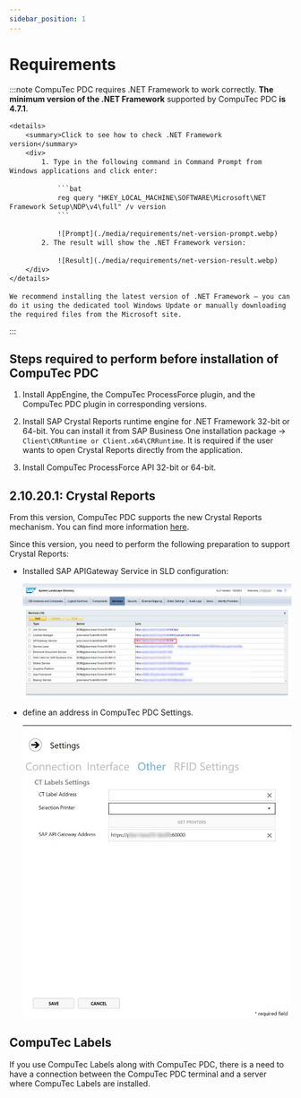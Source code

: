 ```yaml
---
sidebar_position: 1
---
```


# Requirements

:::note
    CompuTec PDC requires .NET Framework to work correctly. **The minimum version of the .NET Framework** supported by CompuTec PDC **is 4.7.1**.

    <details>
        <summary>Click to see how to check .NET Framework version</summary>
        <div>
            1. Type in the following command in Command Prompt from Windows applications and click enter:

                ```bat
                reg query "HKEY_LOCAL_MACHINE\SOFTWARE\Microsoft\NET Framework Setup\NDP\v4\full" /v version
                ```

                ![Prompt](./media/requirements/net-version-prompt.webp)
            2. The result will show the .NET Framework version:

                ![Result](./media/requirements/net-version-result.webp)
        </div>
    </details>

    We recommend installing the latest version of .NET Framework – you can do it using the dedicated tool Windows Update or manually downloading the required files from the Microsoft site.
:::

## Steps required to perform before installation of CompuTec PDC

1. Install AppEngine, the CompuTec ProcessForce plugin, and the CompuTec PDC plugin in corresponding versions. <!-- TODO: Links -->

2. Install SAP Crystal Reports runtime engine for .NET Framework 32-bit or 64-bit. You can install it from SAP Business One installation package -> `Client\CRRuntime or Client.x64\CRRuntime`. It is required if the user wants to open Crystal Reports directly from the application.

3. Install CompuTec ProcessForce API 32-bit or 64-bit.

## 2.10.20.1: Crystal Reports

From this version, CompuTec PDC supports the new Crystal Reports mechanism. You can find more information [here](https://help.sap.com/docs/SAP_BUSINESS_ONE_VERSION_FOR_SAP_HANA/686100cb1bc34346b2bc6642685bab43/b1bbebd32ff940c786c76315a8dfa270.html).

Since this version, you need to perform the following preparation to support Crystal Reports:

- Installed SAP APIGateway Service in SLD configuration:

  ![SLD configuration](./media/requirements/sld-configuration.webp)
- define an address in CompuTec PDC Settings. <!-- TODO: Link -->

  ![SAP B1 API Gateway](./media/requirements/pdc-settings.webp)

## CompuTec Labels

If you use CompuTec Labels along with CompuTec PDC, there is a need to have a connection between the CompuTec PDC terminal and a server where CompuTec Labels are installed.
